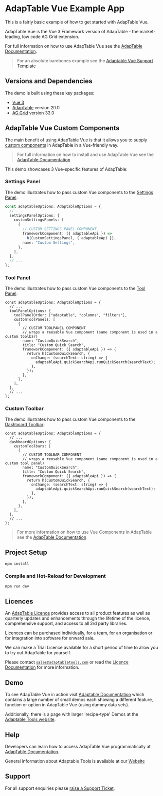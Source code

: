 # AdapTable Vue Example App

This is a fairly basic example of how to get started with AdapTable Vue.

AdapTable Vue is the Vue 3 Framework version of AdapTable - the market-leading, low code AG Grid extension.

For full information on how to use AdapTable Vue see the [AdapTable Documentation](https://docs.adaptabletools.com/guide/vue-overview).

> For an absolute barebones example see the [Adaptable Vue Support Template](https://github.com/AdaptableTools/support-template-adaptable-vue-aggrid)

## Versions and Dependencies

The demo is built using these key packages:

- [Vue 3](https://github.com/vuejs)
- [AdapTable](https://docs.adaptabletools.com/) version 20.0
- [AG Grid](https://www.ag-grid.com) version 33.0

## AdapTable Vue Custom Components

The main benefit of using AdapTable Vue is that it allows you to supply [custom components](https://docs.adaptabletools.com/guide/vue-custom-components) in AdapTable in a Vue-friendly way.

> For full information on how to install and use AdapTable Vue see the [AdapTable Documentation](https://docs.adaptabletools.com/guide/vue-overview).

This demo showcases 3 Vue-specific features of AdapTable:

### Settings Panel

The demo illustrates how to pass custom Vue components to the [Settings Panel](https://docs.adaptabletools.com/guide/ui-settings-panel):

```ts
const adaptableOptions: AdaptableOptions = {
  // ...
  settingsPanelOptions: {
    customSettingsPanels: [
      {
        // CUSTOM SETTINGS PANEL COMPONENT
        frameworkComponent: ({ adaptableApi }) =>
          h(CustomSettingsPanel, { adaptableApi }),
        name: "Custom Settings",
      },
    ],
  },
  // ...
};
```

### Tool Panel

The demo illustrates how to pass custom Vue components to the [Tool Panel](https://docs.adaptabletools.com/guide/ui-tool-panel):

```tsx
const adaptableOptions: AdaptableOptions = {
  // ...
  toolPanelOptions: {
    toolPanelOrder: ["adaptable", "columns", "filters"],
    customToolPanels: [
      {
        // CUSTOM TOOLPANEL COMPONENT
        // wraps a reusable Vue component (same component is used in a custom toolbar)
        name: "CustomQuickSearch",
        title: "Custom Quick Search",
        frameworkComponent: ({ adaptableApi }) => {
          return h(CustomQuickSearch, {
            onChange: (searchText: string) => {
              adaptableApi.quickSearchApi.runQuickSearch(searchText);
            },
          });
        },
      },
    ],
  },
  // ...
};
```

### Custom Toolbar

The demo illustrates how to pass custom Vue components to the [Dashboard Toolbar](https://docs.adaptabletools.com/guide/ui-dashboard):

```tsx
const adaptableOptions: AdaptableOptions = {
  // ...
  dashboardOptions: {
    customToolbars: [
      {
        // CUSTOM TOOLBAR COMPONENT
        // wraps a reusable Vue component (same component is used in a custom tool panel)
        name: "CustomQuickSearch",
        title: "Custom Quick Search",
        frameworkComponent: ({ adaptableApi }) => {
          return h(CustomQuickSearch, {
            onChange: (searchText: string) => {
              adaptableApi.quickSearchApi.runQuickSearch(searchText);
            },
          });
        },
      },
    ],
  },
  // ...
};
```

> For more information on how to use Vue Components in AdapTable see the [AdapTable Documentation](https://docs.adaptabletools.com/guide/vue-custom-components).

## Project Setup

```sh
npm install
```

### Compile and Hot-Reload for Development

```sh
npm run dev
```


## Licences

An [AdapTable Licence](https://docs.adaptabletools.com/guide/buying-adaptable-licensing) provides access to all product features as well as quarterly updates and enhancements through the lifetime of the licence, comprehensive support, and access to all 3rd party libraries.

Licences can be purchased individually, for a team, for an organisation or for integration into software for onward sale.

We can make a Trial Licence available for a short period of time to allow you to try out AdapTable for yourself.

Please contact [`sales@adaptabletools.com`](mailto:sales@adaptabletools.com) or read the [Licence Documentation](https://docs.adaptabletools.com/guide/buying-adaptable-licensing) for more information.

## Demo

To see AdapTable Vue in action visit [Adaptable Documentation](https://docs.adaptabletools.com/) which contains a large number of small demos each showing a different feature, function or option in AdapTable Vue (using dummy data sets).

Additionally, there is a page with larger 'recipe-type' Demos at the [Adaptable Tools website](https://www.adaptabletools.com/demos).

## Help

Developers can learn how to access AdapTable Vue programmatically at [AdapTable Documentation](https://docs.adaptabletools.com).

General information about Adaptable Tools is available at our [Website](http://www.adaptabletools.com)

## Support

For all support enquiries please [raise a Support Ticket](https://adaptabletools.zendesk.com/hc/en-us/requests/new).
